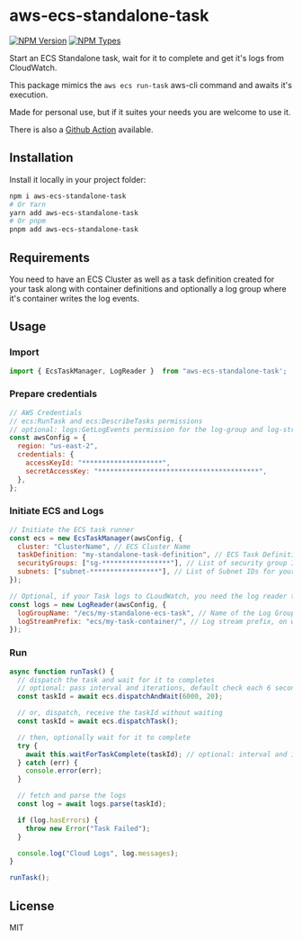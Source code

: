 # aws-ecs-standalone-task

[![NPM Version](https://img.shields.io/npm/v/aws-ecs-standalone-task)](https://www.npmjs.com/package/aws-ecs-standalone-task)
[![NPM Types](https://badgen.net/npm/types/aws-ecs-standalone-task)](https://www.npmjs.com/package/aws-ecs-standalone-task)

Start an ECS Standalone task, wait for it to complete and get it's logs from CloudWatch.

This package mimics the `aws ecs run-task` aws-cli command and awaits it's execution.

Made for personal use, but if it suites your needs you are welcome to use it.

There is also a [Github Action](https://github.com/marketplace/actions/aws-ecs-standalone-task) available.

## Installation

Install it locally in your project folder:

```bash
npm i aws-ecs-standalone-task
# Or Yarn
yarn add aws-ecs-standalone-task
# Or pnpm
pnpm add aws-ecs-standalone-task
```

## Requirements

You need to have an ECS Cluster as well as a task definition created for your task along with container definitions and optionally a log group where it's container writes the log events.

## Usage

### Import

```js
import { EcsTaskManager, LogReader }  from "aws-ecs-standalone-task';
```

### Prepare credentials

```js
// AWS Credentials
// ecs:RunTask and ecs:DescribeTasks permissions
// optional: logs:GetLogEvents permission for the log-group and log-stream
const awsConfig = {
  region: "us-east-2",
  credentials: {
    accessKeyId: "********************",
    secretAccessKey: "****************************************",
  },
};
```

### Initiate ECS and Logs

```js
// Initiate the ECS task runner
const ecs = new EcsTaskManager(awsConfig, {
  cluster: "ClusterName", // ECS Cluster Name
  taskDefinition: "my-standalone-task-definition", // ECS Task Definition Name
  securityGroups: ["sg-*****************"], // List of security group IDs for your Task's networkConfiguration.awsvpcConfiguration
  subnets: ["subnet-*****************"], // List of Subnet IDs for your Task's networkConfiguration.awsvpcConfiguration
});

// Optional, if your Task logs to CLoudWatch, you need the log reader to check it's logs once it completes
const logs = new LogReader(awsConfig, {
  logGroupName: "/ecs/my-standalone-ecs-task", // Name of the Log Group
  logStreamPrefix: "ecs/my-task-container/", // Log stream prefix, on which the Task ID is added
});
```

### Run

```js
async function runTask() {
  // dispatch the task and wait for it to completes
  // optional: pass interval and iterations, default check each 6 seconds for 20 times or throw an error
  const taskId = await ecs.dispatchAndWait(6000, 20);

  // or, dispatch, receive the taskId without waiting
  const taskId = await ecs.dispatchTask();

  // then, optionally wait for it to complete
  try {
    await this.waitForTaskComplete(taskId); // optional: interval and iterations
  } catch (err) {
    console.error(err);
  }

  // fetch and parse the logs
  const log = await logs.parse(taskId);

  if (log.hasErrors) {
    throw new Error("Task Failed");
  }

  console.log("Cloud Logs", log.messages);
}

runTask();
```

## License

MIT
